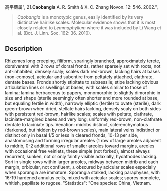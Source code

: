 高平蕨属",
21.**Caobangia** A. R. Smith & X. C. Zhang Novon. 12: 546. 2002.",

> *Caobangia* is a monotypic genus, easily identified by its very distinctive hairlike scales. Molecular evidence shows that it is most closely related to *Lemmaphyllum* where it was included by Li Wang et al. (Bot. J. Linn. Soc. 162: 36. 2010).

## Description
Rhizomes long creeping, filiform, sparingly branched, approximately terete, dorsiventral with 2 rows of dorsal fronds, rather sparsely set with roots, not ant-inhabited, densely scaly; scales dark red-brown, lacking hairs at bases (non-comose), acicular and subentire from peltately attached, clathrate, dentate bases. Fronds shortly stipitate to subsessile; stipe lacking obvious articulation lines or swellings at bases, with scales similar to those of lamina; lamina herbaceous to papery, monomorphic to slightly dimorphic in size and shape (sterile seemingly often shorter and more rounded at base, but equaling fertile in width), narrowly elliptic (fertile) to ovate (sterile), dark green-brown when dried, stellate hairs lacking, densely scaly on both sides with persistent red-brown, hairlike scales; scales with peltate, clathrate, laciniate-margined bases and very long, uniformly red-brown, non-clathrate dentate to laciniate tips. Venation: midribs distinct, sclerenchymatous (darkened, but hidden by red-brown scales), main lateral veins indistinct or distinct only in basal 1/5 or less in cleared fronds, 10-13 per side, anastomosing and forming irregular areoles (1 row of large areoles adjacent to midrib, 0-2 additional rows of smaller areoles toward margins, areoles with occasional free veinlets, these simple (not forked), almost always recurrent, sunken, not or only faintly visible adaxially, hydathodes lacking. Sori in single rows within larger areoles, midway between midrib and each margin, orbicular, not confluent, ± obscured by acicular scales especially when sporangia are immature. Sporangia stalked, lacking paraphyses, with 16-19 hardened annulus cells, mixed with acicular scales; spores monolete, whitish, papillate to rugose.
  "Statistics": "One species: China, Vietnam.
